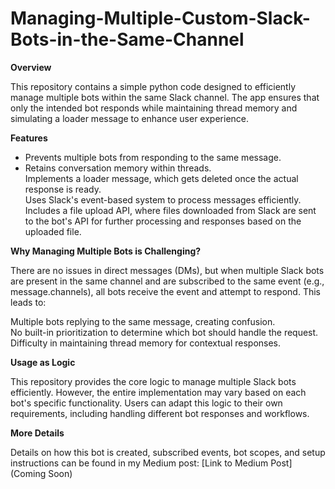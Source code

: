 # Managing-Multiple-Custom-Slack-Bots-in-the-Same-Channel
**Overview**

This repository contains a simple python code designed to efficiently manage multiple bots within the same Slack channel. The app ensures that only the intended bot responds while maintaining thread memory and simulating a loader message to enhance user experience.

**Features**

* Prevents multiple bots from responding to the same message.  
* Retains conversation memory within threads.  
Implements a loader message, which gets deleted once the actual response is ready.  
Uses Slack's event-based system to process messages efficiently.   
Includes a file upload API, where files downloaded from Slack are sent to the bot's API for further processing and responses based on the uploaded file.

**Why Managing Multiple Bots is Challenging?**

There are no issues in direct messages (DMs), but when multiple Slack bots are present in the same channel and are subscribed to the same event (e.g., message.channels), all bots receive the event and attempt to respond. This leads to:

Multiple bots replying to the same message, creating confusion.  
No built-in prioritization to determine which bot should handle the request.  
Difficulty in maintaining thread memory for contextual responses.

**Usage as Logic**

This repository provides the core logic to manage multiple Slack bots efficiently. However, the entire implementation may vary based on each bot's specific functionality. Users can adapt this logic to their own requirements, including handling different bot responses and workflows.


**More Details**

Details on how this bot is created, subscribed events, bot scopes, and setup instructions can be found in my Medium post: [Link to Medium Post] (Coming Soon)
